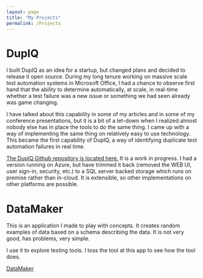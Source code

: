 ```yaml
---
layout: page
title: "My Projects"
permalink: /Projects
---
```


DupIQ
====================
I built DupIQ as an idea for a startup, but changed plans and decided to release
it open source. During my long tenure working on massive scale test automation
systems in Microsoft Office, I had a chance to observe first hand that the
ability to determine automatically, at scale, in real-time whether a test
failure was a new issue or something we had seen already was game changing.

I have talked about this capability in some of my articles and in some of
my conference presentations, but it is a bit of a let-down when I realized
almost nobody else has in place the tools to do the same thing. I came up with
a way of implementing the same thing on relatively easy to use technology. This
became the first capability of DupIQ, a way of identifying duplicate test
automation failures in real time.

<a href="https://github.com/WayneMRoseberry/DupIQ">The DupIQ Github repository is located here.</a>
It is a work in progress. I had a version running on Azure, but have trimmed it
back (removed the WEB UI, user sign-in, security, etc.) to a SQL server backed
storage which runs on premise rather than in-cloud. It is extensible, so other
implementations on other platforms are possible.

DataMaker
====================
This is an application I made to play with concepts. It creates random
examples of data based on a schema describing the data. It is not very good, has
problems, very simple.

I use it to explore testing tools. I toss the tool at this app to see
how the tool does.

<a href="https://datamakerjs-f3b6b7d13de0.herokuapp.com/">DataMaker</a>
